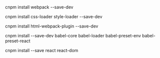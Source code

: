 

cnpm install webpack --save-dev

cnpm install css-loader style-loader --save-dev

cnpm install html-webpack-plugin --save-dev

cnpm install --save-dev babel-core babel-loader babel-preset-env babel-preset-react

cnpm install --save react react-dom